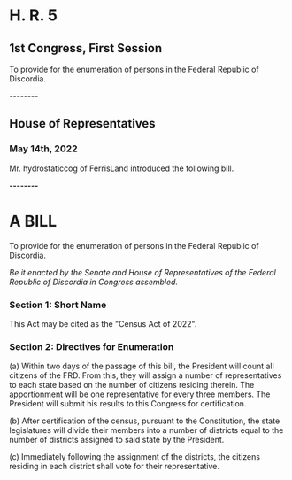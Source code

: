 # H. R. 5
## 1st Congress, First Session

To provide for the enumeration of persons in the Federal Republic of Discordia.

**--------**
## House of Representatives
### May 14th, 2022
Mr. hydrostaticcog of FerrisLand introduced the following bill.

**--------**
# A BILL

To provide for the enumeration of persons in the Federal Republic of Discordia.

*Be it enacted by the Senate and House of Representatives of the Federal Republic of Discordia in Congress assembled.*

### Section 1: Short Name

This Act may be cited as the "Census Act of 2022".

### Section 2: Directives for Enumeration

(a) Within two days of the passage of this bill, the President will count all citizens of the FRD. From this, they will assign a number of representatives to each state based on the number of citizens residing therein. The apportionment will be one representative for every three members. The President will submit his results to this Congress for certification.

(b) After certification of the census, pursuant to the Constitution, the state legislatures will divide their members into a number of districts equal to the number of districts assigned to said state by the President.

(c) Immediately following the assignment of the districts, the citizens residing in each district shall vote for their representative.

